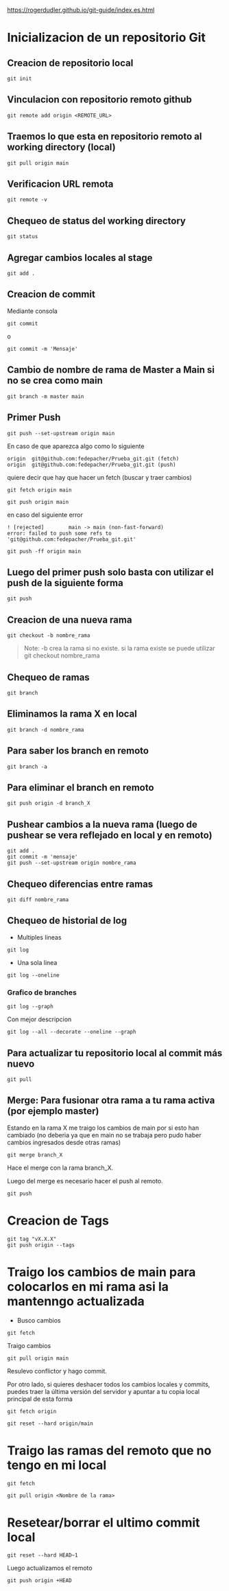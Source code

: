 https://rogerdudler.github.io/git-guide/index.es.html

# Inicializacion de un repositorio Git

## Creacion de repositorio local

```
git init
```

## Vinculacion con repositorio remoto github

```
git remote add origin <REMOTE_URL>
```

## Traemos lo que esta en repositorio remoto al working directory (local)

```
git pull origin main
```

## Verificacion URL remota

```
git remote -v
```

## Chequeo de status del working directory

```
git status
```

## Agregar cambios locales al stage

```
git add .
```

## Creacion de commit

Mediante consola

```
git commit
```
o

```
git commit -m 'Mensaje'
```

## Cambio de nombre de rama de Master a Main si no se crea como main

```
git branch -m master main
```

## Primer Push

```
git push --set-upstream origin main
```


En caso de que aparezca algo como lo siguiente
```
origin  git@github.com:fedepacher/Prueba_git.git (fetch)
origin  git@github.com:fedepacher/Prueba_git.git (push)
```
quiere decir que hay que hacer un fetch (buscar y traer cambios)
```
git fetch origin main
```
```
git push origin main
```
en caso del siguiente error
```
! [rejected]        main -> main (non-fast-forward)
error: failed to push some refs to 'git@github.com:fedepacher/Prueba_git.git'
```
```
git push -ff origin main
```

## Luego del primer push solo basta con utilizar el push de la siguiente forma

```
git push
```


## Creacion de una nueva rama

```
git checkout -b nombre_rama
```

> Note: -b crea la rama si no existe. si la rama existe se puede utilizar git checkout nombre_rama

## Chequeo de ramas

```
git branch
```

## Eliminamos la rama X en local

```
git branch -d nombre_rama
```

## Para saber los branch en remoto

```
git branch -a
```

## Para eliminar el branch en remoto

```
git push origin -d branch_X
```

## Pushear cambios a la nueva rama (luego de pushear se vera reflejado en local y en remoto)

```
git add .
git commit -m 'mensaje'
git push --set-upstream origin nombre_rama
```

## Chequeo diferencias entre ramas

```
git diff nombre_rama
```

## Chequeo de historial de log

- Multiples lineas
```
git log
```

- Una sola linea
```
git log --oneline
```

### Grafico de branches

```
git log --graph
```

Con mejor descripcion
```
git log --all --decorate --oneline --graph
```

## Para actualizar tu repositorio local al commit más nuevo

```
git pull
```

## Merge: Para fusionar otra rama a tu rama activa (por ejemplo master)

Estando en la rama X me traigo los cambios de main por si esto han cambiado (no deberia ya que en main no se trabaja pero pudo haber cambios ingresados desde otras ramas)

```
git merge branch_X
```

Hace el merge con la rama branch_X.

Luego del merge es necesario hacer el push al remoto.

```
git push
```

# Creacion de Tags

```
git tag "vX.X.X"
git push origin --tags
```

# Traigo los cambios de main para colocarlos en mi rama asi la mantenngo actualizada

- Busco cambios

```
git fetch
```

Traigo cambios

```
git pull origin main
```

Resulevo conflictor y hago commit.

Por otro lado, si quieres deshacer todos los cambios locales y commits, puedes traer la última versión del servidor y apuntar a tu copia local principal de esta forma

```
git fetch origin
```
```
git reset --hard origin/main
```

# Traigo las ramas del remoto que no tengo en mi local

```
git fetch
```
```
git pull origin <Nombre de la rama>
```

# Resetear/borrar el ultimo commit local

```
git reset --hard HEAD~1
```

Luego actualizamos el remoto

```
git push origin +HEAD
```